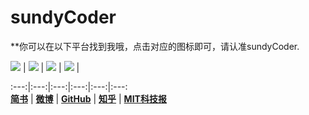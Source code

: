 # sundyCoder

**你可以在以下平台找到我哦，点击对应的图标即可，请认准sundyCoder.

<a href="http://www.jianshu.com/users/119337bb4467/timeline"  target="_blank">  <img src="http://ww3.sinaimg.cn/large/005Xtdi2gw1f1pyg6uniyj303k03ka9x.jpg"   /></a> |                                                                                                                                                                                                <a href="http://weibo.com/u/2060818294" target="_blank"> <img src="http://ww1.sinaimg.cn/large/005Xtdi2jw1f1r3v5dge8j303k03kwee.jpg"/></a> |                                                                                                                                      <a
href="https://github.com/sundycoder" target="_blank"> <img 
src="http://ww2.sinaimg.cn/large/005Xtdi2gw1f1pyjf8vx7j303k03kglh.jpg"   /></a> |                                                                                                                               <a 
href="https://www.zhihu.com/people/sundy-41" target="_blank"> 
<img src="http://ww1.sinaimg.cn/large/005Xtdi2gw1f1pyo2hyqgj303k03kmx1.jpg"   /></a> |                                                   <a href="https://www.technologyreview.com/" target="_blank"> </a>          

:---:|:---:|:---:|:---:|:---:|:---:                                                                                                         
**[简书](http://www.jianshu.com/users/119337bb4467/timeline)** |                                                             **[微博](http://weibo.com/u/2060818294)** |                                                                                           **[GitHub](https://github.com/sundycoder)** |                                                                                       **[知乎](https://www.zhihu.com/people/sundy-41)** |                                                                    **[MIT科技报](https://www.technologyreview.com/)**

